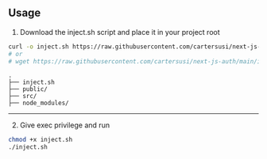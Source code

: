 ## Usage

1. Download the inject.sh script and place it in your project root
```sh
curl -o inject.sh https://raw.githubusercontent.com/cartersusi/next-js-auth/main/inject.sh
# or 
# wget https://raw.githubusercontent.com/cartersusi/next-js-auth/main/inject.sh -O inject.sh

```
```
.
├── inject.sh
├── public/
├── src/
├── node_modules/
```

---

2. Give exec privilege and run 
```sh
chmod +x inject.sh
./inject.sh
```
